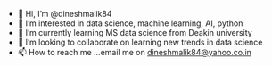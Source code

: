 - 👋 Hi, I’m @dineshmalik84
- 👀 I’m interested in data science, machine learning, AI, python
- 🌱 I’m currently learning MS data science from Deakin university
- 💞️ I’m looking to collaborate on learning new trends in data science
- 📫 How to reach me ...email me on dineshmalik84@yahoo.co.in

<!---
dineshmalik84/dineshmalik84 is a ✨ special ✨ repository because its `README.md` (this file) appears on your GitHub profile.
You can click the Preview link to take a look at your changes.
--->
